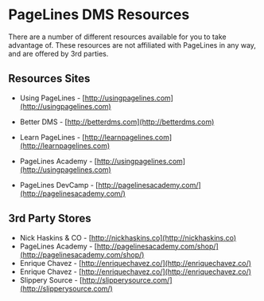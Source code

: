 # PageLines DMS Resources #

There are a number of different resources available for you to take advantage of. These resources are not affiliated with PageLines in any way, and are offered by 3rd parties.

## Resources Sites ##

* Using PageLines - [http://usingpagelines.com](http://usingpagelines.com)
* Better DMS - [http://betterdms.com](http://betterdms.com)
* Learn PageLines - [http://learnpagelines.com](http://learnpagelines.com)

* PageLines Academy - [http://usingpagelines.com](http://usingpagelines.com)
* PageLines DevCamp - [http://pagelinesacademy.com/](http://pagelinesacademy.com/)

## 3rd Party Stores ##

* Nick Haskins & CO - [http://nickhaskins.co](http://nickhaskins.co)
* PageLines Academy - [http://pagelinesacademy.com/shop/](http://pagelinesacademy.com/shop/)
* Enrique Chavez - [http://enriquechavez.co/](http://enriquechavez.co/)
* Enrique Chavez - [http://enriquechavez.co/](http://enriquechavez.co/)
* Slippery Source - [http://slipperysource.com/](http://slipperysource.com/)
